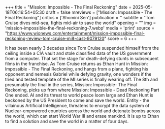 +++
title = "Mission: Impossible - The Final Reckoning"
date = 2025-05-18T06:16:54+05:30
draft = false
mreviews = ["Mission: Impossible - The Final Reckoning"]
critics = ['Shomini Sen']
publication = ''
subtitle = "Tom Cruise dives mid-sea, fights mid-air to save the world"
opening = ""
img = 'mission-impossible-the-final-reckoning-7.webp'
media = 'print'
source = "https://www.wionews.com/entertainment/mission-impossible-final-reckoning-review-tom-cruise-mi8-cast-9079120"
score = 6
+++

It has been nearly 3 decades since Tom Cruise suspended himself from the ceiling inside a CIA vault and stole classified data of the US government from a computer. That set the stage for death-defying stunts in subsequent films in the franchise. As Tom Cruise returns as Ethan Hunt in Mission: Impossible - The Final Reckoning, and hangs from a plane, fighting his opponent and nemesis Gabriel while defying gravity, one wonders if the tried and tested template of the MI series is finally wearing off. The 8th and presumably the final in the series, Mission: Impossible- The Final Reckoning, picks up from where Mission: Impossible - Dead Reckoning Part One ended. AI and its threat to world peace loom large and Ethan Hunt is beckoned by the US President to come and save the world. Entity - the villainous Artificial Intelligence, threatens to encrypt the data system of Nuclear-empowered countries across the world and detonate bombs across the world, which can start World War III and erase mankind. It is up to Ethan to find a solution and save the world in a matter of four days.
